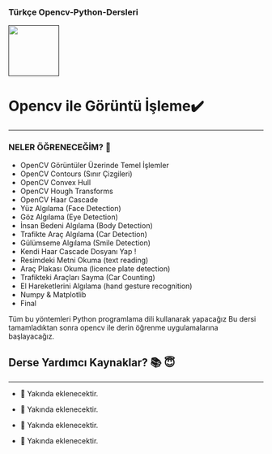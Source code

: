 ### Türkçe Opencv-Python-Dersleri

<code><a href="" target="_blank"><img height="100" src="https://opencv.org/wp-content/uploads/2020/07/cropped-OpenCV_logo-1.png"></a></code>

# Opencv ile Görüntü İşleme:heavy_check_mark:
----

### NELER ÖĞRENECEĞİM? :key:

- OpenCV Görüntüler Üzerinde Temel İşlemler
- OpenCV Contours (Sınır Çizgileri)
- OpenCV  Convex Hull
- OpenCV  Hough Transforms
- OpenCV  Haar Cascade
- Yüz Algılama (Face Detection)
- Göz Algılama (Eye Detection)
- İnsan Bedeni Algılama (Body Detection)
- Trafikte Araç Algılama (Car Detection)
- Gülümseme Algılama (Smile Detection)
- Kendi Haar Cascade Dosyanı Yap !
- Resimdeki Metni Okuma (text reading)
- Araç Plakası Okuma (licence plate detection)
- Trafikteki Araçları Sayma (Car Counting)
- El Hareketlerini Algılama (hand gesture recognition)
- Numpy & Matplotlib
- Final

Tüm bu yöntemleri Python programlama dili kullanarak yapacağız Bu dersi tamamladıktan sonra opencv ile derin öğrenme uygulamalarına başlayacağız. 
## Derse Yardımcı Kaynaklar? :books: :innocent: 
--- 
* :dart:  Yakında eklenecektir. 

* :dart:  Yakında eklenecektir.

* :dart:  Yakında eklenecektir.

* :dart:  Yakında eklenecektir.
